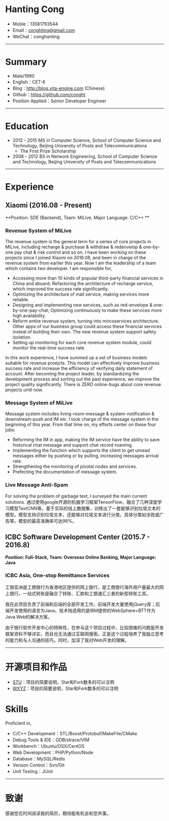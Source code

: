 # Hanting Cong

- Moble：13581793544
- Email：conghting@gmail.com 
- WeChat：conghanting

------

# Summary

- Male/1990 
- English：CET-6
- Blog：http://blog.vita-engine.com (Chinese)
- Github：https://github.com/conght
- Position Applied：Senior Developer Engineer

------

# Education

- 2012 - 2015   MS in Computer Science,  School of Computer Science and Technology, Beijing University of Posts and Telecommunications
  - The First Prize Scholarship
- 2008 - 2012   BS in Network Engineering,  School of Computer Science and Technology, Beijing University of Posts and Telecommunications

------

# Experience

## Xiaomi  (2016.08 - Present)

**Position:  SDE (Backend),  Team: MiLive,  Major Language: C/C++ **

### Revenue System of MiLive

The revenue system is the general term for a series of core projects in MiLive, including recharge & purchase & withdraw & redenvelop & one-by-one pay chat & risk control and so on. I have been working on these projects since I joined Xiaomi on 2016.08, and been in charge of the revenue system from earlier this year. Now I am the leadership of a team which contains two developer. I am responsible for,

- Accessing more than 10 kinds of popular third-party financial services in China and aboard; Refactoring the architecture of recharge service, which improved the success rate significantly.
- Optimizing the architecture of mall service, making services more reliable.
- Designing and implementing new services, such as red-envelope & one-by-one-pay-chat;  Optimizing continuously to make these services more high availability.
- Reform entire revenue system, turning into mircoservices architecture. Other apps of our business group could access these financial services insteal of building their own. The new revenue system support safety isolation.
- Setting up monitoring for each core revenue system module, could monitor the real-time success rate.

In this work experience, I have summed up a set of business models suitable for revenue proejcts. This model can effectively improve business success rate and increase the efficiency of verifying daily statement of account. After becoming the project leader, by standardizing the development process and sorting out the past experience, we improve the project quality significantly. There is ZERO online-bugs about core revenue projects until now. 

### Message System of MiLive 

Message system includes living-room-message & system-notification & downstream-push and IM etc. I took charge of the message system in the beginning of this year. From that time on, my efforts center on these four jobs:

- Reforming the IM in app, making the IM service have the ability to save historical chat message and support chat record roaming. 
- Implementing the function which supports the client to get unread messages either by pushing or by pulling, increasing messages arrival rate. 
- Strengthening the monitoring of pivotal nodes and services.
- Prefecting the documentation of message system.

### Live Message Anti-Spam

For solving the problem of garbage text, I surveyed the main current solutions. 通过使用google开源的机器学习框架TensorFlow，融合了几种深度学习模型TextCNN等，基于实际的线上数据集，训练出了一套能够识别垃圾文本的模型。模型支持识别垃圾文本，还能够对垃圾文本进行分类。具体分类如涉政或广告等。模型的最高准确率可达96%。

## ICBC Software Development Center  (2015.7 - 2016.8)

**Position:  Full-Stack,  Team: Overseas Online Banking,  Major Language: Java**

### ICBC Asia, One-stop Remittance Services 

工银亚洲是工商银行为香港地区提供的网上银行，是工商银行海外用户量最大的网上银行。一站式转账是融合了转账、汇款和工银速汇三者的新型转账工具。

我在此项目负责了前端和后端的全部开发工作。前端开发大量使用jQuery库；后端开发使用的语言为Java，技术栈选用的是IBM提供的WebSphere+BTT作为Java Web的解决方案。

由于银行软件开发中心的特殊性，在参与这个项目过程中，比较困难的问题是开发框架资料不够详实，而且也无法通过互联网搜索。正是这个过程培养了我独立思考的能力和与人沟通的技巧。同时，加深了我对Web开发的理解。

------

# 开源项目和作品

- [STU](http://github.com/yourname/projectname)：项目的简要说明，Star和Fork数多的可以注明
- [WXYZ](http://github.com/yourname/projectname)：项目的简要说明，Star和Fork数多的可以注明

# Skills

Proficient in,

- C/C++ Development：STL/Boost/Protobuf/MakeFile/CMake
- Debug Tools & IDE：GDB/strace/VIM
- Workbench：Ubuntu/OSX/CentOS
- Web Development：PHP/Python/Node
- Database：MySQL/Redis
- Version Control：Svn/Git
- Unit Testing：JUnit

------

# 致谢

感谢您花时间阅读我的简历，期待能有机会和您共事。